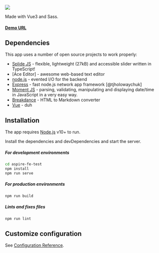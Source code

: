 
![](https://global-uploads.webflow.com/5ed5b60be1889f546024ada0/5ed8a32c8e1f40c8d24bc32b_Aspire%20Logo%402x.png)

Made with Vue3 and Sass.
#### [Demo URL](https://aspire-fe-test.vercel.app/cards)
## Dependencies

This app uses a number of open source projects to work properly:

- [Splide JS](https://splidejs.com/) - flexible, lightweight (27kB) and accessible slider written in TypeScript!
- [Ace Editor] - awesome web-based text editor
- [node.js](https://nodejs.dev/) - evented I/O for the backend
- [Express](https://expressjs.com/) - fast node.js network app framework [@tjholowaychuk]
- [Moment JS](https://momentjs.com/) - parsing, validating, manipulating and displaying date/time in JavaScript in a very easy way.
- [Breakdance](https://breakdance.github.io/breakdance/) - HTML
to Markdown converter
- [Vue](https://vuejs.org/) - duh


## Installation

The app requires [Node.js](https://nodejs.org/) v10+ to run.

Install the dependencies and devDependencies and start the server.

##### For development environments

```sh
cd aspire-fe-test
npm install
npm run serve
```

##### For production environments

```sh
npm run build
```

##### Lints and fixes files

```sh
npm run lint
```

## Customize configuration
See [Configuration Reference](https://cli.vuejs.org/config/).
